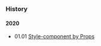 ### History

#### 2020
- 01.01 [Style-component by Props](https://eomtttttt-develop.tistory.com/211)

